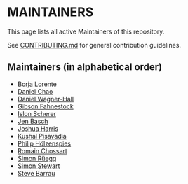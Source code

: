 # MAINTAINERS

This page lists all active Maintainers of this repository.

See [CONTRIBUTING.md](CONTRIBUTING.md) for general contribution guidelines.

## Maintainers (in alphabetical order)

* [Borja Lorente](https://github.com/blorente)
* [Daniel Chao](https://github.com/bioball)
* [Daniel Wagner-Hall](https://github.com/illicitonion)
* [Gibson Fahnestock](https://github.com/gibfahn)
* [Islon Scherer](https://github.com/stackoverflow)
* [Jen Basch](https://github.com/HT154)
* [Joshua Harris](https://github.com/devj2)
* [Kushal Pisavadia](https://github.com/KushalP)
* [Philip Hölzenspies](https://github.com/holzensp)
* [Romain Chossart](https://github.com/sitaktif)
* [Simon Rüegg](https://github.com/srueg)
* [Simon Stewart](https://github.com/shs96c)
* [Steve Barrau](https://github.com/stevebarrau)
